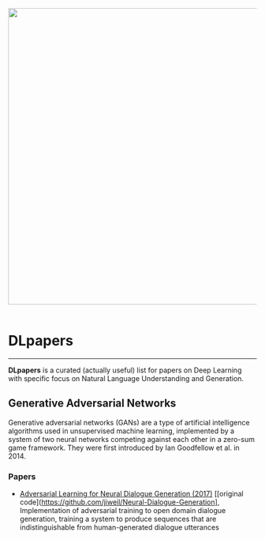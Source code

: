 <div align="center">
  <img width='600px' src="http://i.imgur.com/yPXqu4n.jpg"><br><br>
</div>

# DLpapers
-----------------

**DLpapers** is a curated (actually useful) list for papers on Deep Learning with specific focus on Natural Language Understanding and Generation.

## Generative Adversarial Networks

Generative adversarial networks (GANs) are a type of artificial intelligence algorithms used in unsupervised machine learning, implemented by a system of two neural networks competing against each other in a zero-sum game framework. They were first introduced by Ian Goodfellow et al. in 2014.

### Papers

- [Adversarial Learning for Neural Dialogue Generation (2017)](https://arxiv.org/abs/1701.06547) [[original code](https://github.com/jiweil/Neural-Dialogue-Generation], Implementation of adversarial training to open domain dialogue generation, training a system to produce sequences that are indistinguishable from human-generated dialogue utterances
